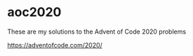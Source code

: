 # aoc2020

These are my solutions to the Advent of Code 2020 problems

<https://adventofcode.com/2020/>
